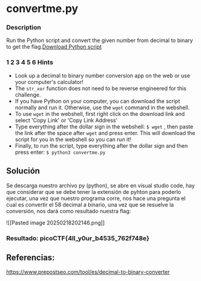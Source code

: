 # convertme.py

### Description

Run the Python script and convert the given number from decimal to binary to get the flag.[Download Python script](https://artifacts.picoctf.net/c/22/convertme.py)

### 1 2 3 4 5 6 Hints 

* Look up a decimal to binary number conversion app on the web or use your computer's calculator!
* The `str_xor` function does not need to be reverse engineered for this challenge.
* If you have Python on your computer, you can download the script normally and run it. Otherwise, use the `wget` command in the webshell.
* To use `wget` in the webshell, first right click on the download link and select 'Copy Link' or 'Copy Link Address'
* Type everything after the dollar sign in the webshell: `$ wget` , then paste the link after the space after `wget` and press enter. This will download the script for you in the webshell so you can run it!
* Finally, to run the script, type everything after the dollar sign and then press enter: `$ python3 convertme.py`

## Solución

Se descarga nuestro archivo py (python), se abre en visual studio code, hay que considerar que se debe tener la extensión de pyhton para poderlo ejecutar, una vez que nuestro programa corre, nos hace una pregunta el cual es convertir el 58 decimal a binario, una vez que se resuelve la conversión, nos dará como resultado nuestra flag:

![[Pasted image 20250218202146.png]]

### Resultado: picoCTF{4ll_y0ur_b4535_762f748e}

## Referencias:
https://www.prepostseo.com/tool/es/decimal-to-binary-converter
